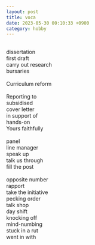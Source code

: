 ```yaml
---
layout: post
title: voca
date: 2023-05-30 00:10:33 +0900
category: hobby
---
```

<br/>
dissertation
<br/>
first draft
<br/>
carry out research
<br/>
bursaries
<br/>
<br/>
Curriculum reform
<br/>
<br/>
Reporting to
<br/>
subsidised
<br/>
cover letter
<br/>
in support of
<br/>
hands-on
<br/>
Yours faithfully
<br/>
<br/>
panel
<br/>
line manager
<br/>
speak up
<br/>
talk us through
<br/>
fill the post
<br/>
<br/>
opposite number
<br/>
rapport
<br/>
take the initiative
<br/>
pecking order
<br/>
talk shop
<br/>
day shift
<br/>
knocking off
<br/>
mind-numbing
<br/>
stuck in a rut
<br/>
went in with
<br/>
